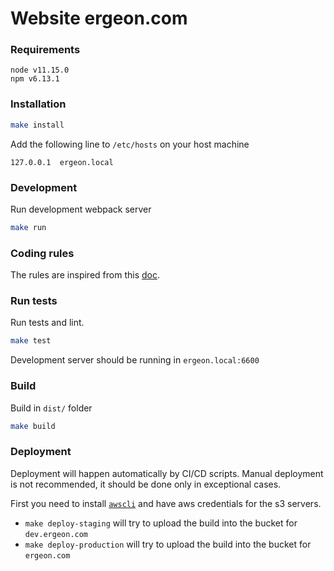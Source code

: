 # Website ergeon.com

### Requirements
```
node v11.15.0
npm v6.13.1
```

### Installation

```bash
make install
```

Add the following line to `/etc/hosts` on your host machine

```
127.0.0.1  ergeon.local
```

### Development

Run development webpack server

```bash
make run
```

### Coding rules

The rules are inspired from this [doc](https://github.com/airbnb/javascript/tree/master/react).

### Run tests
Run tests and lint.

```bash
make test
```

Development server should be running in `ergeon.local:6600`

### Build
Build in `dist/` folder

```bash
make build
```

### Deployment

Deployment will happen automatically by CI/CD scripts. Manual deployment is not recommended, it should be done only in exceptional cases.

First you need to install [`awscli`](https://docs.aws.amazon.com/cli/latest/userguide/install-cliv1.html) and have aws credentials for the s3 servers.

* `make deploy-staging` will try to upload the build into the bucket for `dev.ergeon.com`
* `make deploy-production` will try to upload the build into the bucket for `ergeon.com`
